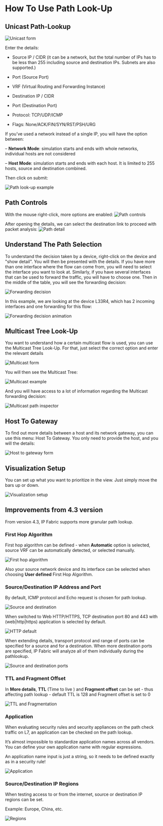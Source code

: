 # How To Use Path Look-Up

## Unicast Path-Lookup

![Unicast form](unicast.png)

Enter the details:

-   Source IP / CIDR (it can be a network, but the total number of IPs
    has to be less than 255 including source and destination IPs.
    Subnets are also supported.)

-   Port (Source Port)

-   VRF (Virtual Routing and Forwarding Instance)

-   Destination IP / CIDR

-   Port (Destination Port)

-   Protocol: TCP/UDP/ICMP

-   Flags: None/ACK/FIN/SYN/RST/PSH/URG

If you’ve used a network instead of a single IP, you will have the
option between:

– **Network Mode**: simulation starts and ends with whole networks,
individual hosts are not considered

– **Host Mode**: simulation starts and ends with each host. It is
limited to 255 hosts, source and destination combined.

Then click on submit:

![Path look-up example](example.png)


## Path Controls

With the mouse right-click, more options are enabled:
![Path controls](path_controls.png)

After opening the details, we can select the destination link to proceed with packet analysis:
![Path detail](path_detail.png)

## Understand The Path Selection

To understand the decision taken by a device, right-click on the device
and "show detail". You will then be presented with the details. If you
have more than one interface where the flow can come from, you will need
to select the interface you want to look at. Similarly, if you have
several interfaces that can be used to forward the traffic, you will
have to choose one. Then in the middle of the table, you will see the
forwarding decision:

![Forwarding decision](forwarding_decision.png)

In this example, we are looking at the device L33R4, which has 2
incoming interfaces and one forwarding for this flow:

![Forwarding decision animation](forwarding_decision_animation.gif)

## Multicast Tree Look-Up

You want to understand how a certain multicast flow is used, you can use
the Multicast Tree Look-Up. For that, just select the correct option and
enter the relevant details

![Multicast form](multicast.png)

You will then see the Multicast Tree:

![Multicast example](multicast_example.png)

And you will have access to a lot of information regarding the Multicast
forwarding decision:

![Multicast path inspector](multicast_path_inspector.png)

## Host To Gateway

To find out more details between a host and its network gateway, you can
use this menu: Host To Gateway. You only need to provide the host, and
you will the details:

![Host to gateway form](host_to_gw.png)

## Visualization Setup

You can set up what you want to prioritize in the view. Just simply move
the bars up or down.

![Visualization setup](visualization_setup.png)

## Improvements from 4.3 version

From version 4.3, IP Fabric supports more granular path lookup.

### First Hop Algorithm
First hop algorithm can be defined - when **Automatic** option is selected,
source VRF can be automatically detected, or selected manually.

![First hop algorithm](first_hop_algorithm.png)

Also your source network device and its interface can be selected when choosing
**User defined** First Hop Algorithm.

### Source/Destination IP Address and Port

By default, ICMP protocol and Echo request is chosen for path lookup.

![Source and destination](pathlookup_src_dst.jpeg)

When switched to Web HTTP/HTTPS, TCP destination port 80 and 443 with (web|http|https) application is selected by default.

![HTTP default](pathlookup_http_default.jpeg)

When extending details, transport protocol and range of ports can be specified for a source and for a destination. When more destination ports are specified, IP Fabric will analyze all of them individually during the pathlookup.

![Source and destination ports](pathlookup_src_dst_port.png)

### TTL and Fragment Offset

In **More details**, **TTL** (Time to live ) and **Fragment offset** can be set - thus affecting path lookup - default TTL is 128 and Fragment offset is set to 0

![TTL and Fragmentation](pathlookup_ttl_fragment.png)

### Application

When evaluating security rules and security appliances on the path check traffic on L7, an application can be checked on the path lookup.

It’s almost impossible to standardize application names across all vendors. You can define your own application name with regular expressions.

An application name input is just a string, so it needs to be defined exactly as in a security rule!

![Application](pathlookup_application.png)

### Source/Destination IP Regions

When testing access to or from the internet, source or destination IP regions can be set.

Example: Europe, China, etc.

![Regions](pathlookup_src_dst_regions.png)
